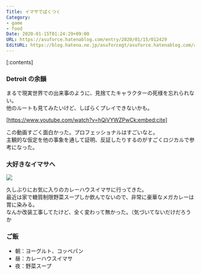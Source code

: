 ```yaml
---
Title: イマサでぱくつく
Category:
- game
- food
Date: 2020-01-15T01:24:29+09:00
URL: https://asuforce.hatenablog.com/entry/2020/01/15/012429
EditURL: https://blog.hatena.ne.jp/asuforcegt/asuforce.hatenablog.com/atom/entry/26006613497781770
---
```


[:contents]

###  Detroit  の余韻

まるで現実世界での出来事のように、見捨てたキャラクターの死様を忘れられない。   
他のルートも見てみたいけど、しばらくプレイできないかも。

[https://www.youtube.com/watch?v=hQiVYWZPwCk:embed:cite]

この動画すごく面白かった。プロフェッショナルはすごいなと。  
主観的な仮定を他の事象を通して証明、反証したりするのがすごくロジカルで参考になった。

### 大好きなイマサへ

<span itemtype="http://schema.org/Photograph" itemscope="itemscope"><img class="magnifiable" src="https://cdn-ak.f.st-hatena.com/images/fotolife/a/asuforcegt/20200807/20200807141201.jpg" itemprop="image"></span>

久しぶりにお気に入りのカレーハウスイマサに行ってきた。  
最近は家で糖質制限野菜スープしか飲んでないので、非常に豪華なメガカレーは胃に染みる。  
なんか改装工事してたけど、全く変わって無かった。（気づいてないだけだろうか

### ご飯

- 朝：ヨーグルト、コッペパン
- 昼：カレーハウスイマサ
- 夜：野菜スープ
